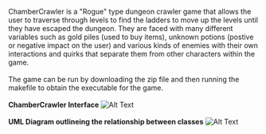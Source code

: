 ChamberCrawler is a "Rogue" type dungeon crawler game that allows the user to traverse through levels to find the ladders to move up the 
levels until they have escaped the dungeon. They are faced with many different variables such as gold piles (used to buy items), unknown potions (postive or negative impact on the user) and various kinds of enemies with their own interactions and quirks that separate them from other characters within the game.<br/><br/>
The game can be run by downloading the zip file and then running the makefile to obtain the executable for the game.<br/><br/>
<b>ChamberCrawler Interface</b>
![Alt Text](https://cloud.githubusercontent.com/assets/18451835/26248508/b61899ac-3c70-11e7-84f4-be4630f84f82.PNG)
<br/><br/>
<b>UML Diagram outlineing the relationship between classes</b>
![Alt Text](https://cloud.githubusercontent.com/assets/18451835/26248507/b60e5942-3c70-11e7-8d39-52ee74e3d339.png)
